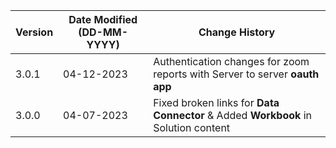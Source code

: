 | **Version** | **Date Modified (DD-MM-YYYY)** | **Change History**                          |
|-------------|--------------------------------|---------------------------------------------|
| 3.0.1       | 04-12-2023                     | Authentication changes for zoom reports with Server to server **oauth app**     | 
| 3.0.0       | 04-07-2023                     | Fixed broken links for **Data Connector** & Added **Workbook** in Solution content      | 
